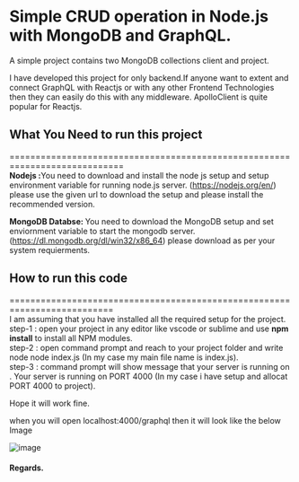 # Simple CRUD operation in Node.js with MongoDB and GraphQL.
A simple project contains two MongoDB collections client and project.

I have developed this project for only backend.If anyone want to extent and connect GraphQL with Reactjs or with any other Frontend Technologies then they can easily do this with any middleware. ApolloClient is quite popular for Reactjs.

## What You Need to run this project
============================================================================<br>
<b>Nodejs :</b>You need to download and install the node js setup and setup environment variable for running node.js server. (https://nodejs.org/en/) please use the given url to download the setup and please install the recommended version.<br>

<b>MongoDB Databse: </b> You need to download the MongoDB setup and set enviornment variable to start the mongodb server. (https://dl.mongodb.org/dl/win32/x86_64) please download as per your system requierments.


## How to run this code
==========================================================================<br>
I am assuming that you have installed all the required setup for the project. <br>
step-1 : open your project in any editor like vscode or sublime and use <b>npm install</b> to install all NPM modules.<br>
step-2 : open command prompt and reach to your project folder and write node node index.js (In my case my main file name is index.js).<br>
step-3 : command prompt will show message that your server is running on . Your server is running on PORT 4000 (In my case i have setup and allocat PORT 4000 to project).

Hope it will work fine.<br>

when you will open localhost:4000/graphql then it will look like the below Image

![image](https://user-images.githubusercontent.com/18578725/190895519-ec53c97a-e17e-4c48-9689-260c54992292.png)

#### Regards.
